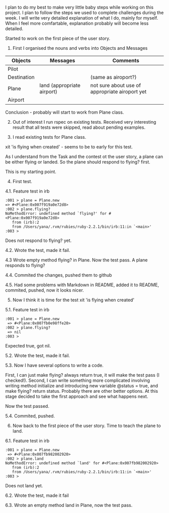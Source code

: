 
I plan to do my best to make very little baby steps while working on this project.
I plan to follow the steps we used to complete challenges during the week.
I will write very detailed explanation of what I do, mainly for myself. When I feel more comfartable, explanation probably will become less detailed.

Started to work on the first piece of the user story. 

1. First I organised the nouns and verbs into Objects and Messages

 |Objects 			|Messages						|Comments		|
 |	----			|			----				|		----	|
 |Pilot				|								|				|
 |Destination 		|								|(same as airoport?)|
 |Plane				|land (appropriate airport)		|not sure about use of appropriate airoport yet|	
 |Airport 			|								|					|
 
 Conclusion - probably will start to work from Plane class.
 
2. Out of interest I run rspec on existing tests. Received very interesting result that all tests were skipped, read about pending examples.

3. I read existing tests for Plane class.

 xit 'is flying when created' - seems to be to early for this test.
 
 As I understand from the Task and the contest ot the user story, a plane can be either flying or landed. So the plane should respond to flying? first.
 
 This is my starting point. 
 
4. First test.

 4.1. Feature test in irb
 
 ```
 :001 > plane = Plane.new
 => #<Plane:0x007f919a0e72d8> 
 :002 > plane.flying?
 NoMethodError: undefined method `flying?' for #<Plane:0x007f919a0e72d8>
	from (irb):2
	from /Users/yana/.rvm/rubies/ruby-2.2.1/bin/irb:11:in `<main>'
 :003 > 
 ```

 Does not respond to flying? yet.
 
 4.2. Wrote the test, made it fail. 
 
 4.3 Wrote empty method flying? in Plane. Now the test pass. A plane responds to flying?

 4.4. Commited the changes, pushed them to github

 4.5. Had some problems with Markdown in README, added it to README, commited, pushed, now it looks nicer.

5. Now I think it is time for the test xit 'is flying when created'

 5.1. Feature test in irb

 ```
 :001 > plane = Plane.new
  => #<Plane:0x007fb0e98ffe20> 
 :002 > plane.flying?
  => nil 
 :003 > 
 ```

 Expected true, got nil.

 5.2. Wrote the test, made it fail.

 5.3. Now I have several options to write a code.

 First, I can just make flying? always return true, it will make the test pass (I checked!).
 Second, I can write something more complicated involving writing method initialize and introducing new variable @status = true, and make flying? return status. Probably there are other better options. At this stage decided to take the first approach and see what happens next.

 Now the test passed.

 5.4. Commited, pushed.

6. Now back to the first piece of the user story. Time to teach the plane to land.
 
 6.1. Feature test in irb

 ```
 :001 > plane = Plane.new
  => #<Plane:0x007fb982002920> 
 :002 > plane.land
 NoMethodError: undefined method `land' for #<Plane:0x007fb982002920>
	from (irb):2
	from /Users/yana/.rvm/rubies/ruby-2.2.1/bin/irb:11:in `<main>'
 :003 > 
 ```
 Does not land yet.

 6.2. Wrote the test, made it fail

 6.3. Wrote an empty method land in Plane, now the test pass.










